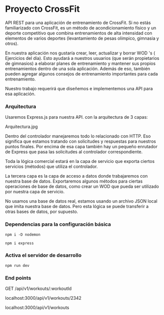 # Proyecto CrossFit
API REST para una aplicación de entrenamiento de CrossFit. Si no estás familiarizado con CrossFit, es un método de acondicionamiento físico y un deporte competitivo que combina entrenamientos de alta intensidad con elementos de varios deportes (levantamiento de pesas olímpico, gimnasia y otros).

En nuestra aplicación nos gustaría crear, leer, actualizar y borrar WOD 's ( Ejercicios del día). Esto ayudará a nuestros usuarios (que serán propietarios de gimnasios) a elaborar planes de entrenamiento y mantener sus propios entrenamientos dentro de una sola aplicación. Además de eso, también pueden agregar algunos consejos de entrenamiento importantes para cada entrenamiento.

Nuestro trabajo requerirá que diseñemos e implementemos una API para esa aplicación.

### Arquitectura
Usaremos Express.js para nuestra API. con la arquitectura de 3 capas:

Arquitectura.jpg

Dentro del controlador manejaremos todo lo relacionado con HTTP. Eso significa que estamos tratando con solicitudes y respuestas para nuestros puntos finales. Por encima de esa capa también hay un pequeño enrutador de Express que pasa las solicitudes al controlador correspondiente.

Toda la lógica comercial estará en la capa de servicio que exporta ciertos servicios (métodos) que utiliza el controlador.

La tercera capa es la capa de acceso a datos donde trabajaremos con nuestra base de datos. Exportaremos algunos métodos para ciertas operaciones de base de datos, como crear un WOD que pueda ser utilizado por nuestra capa de servicio.

No usamos una base de datos real, estamos usando un archivo JSON local que imita nuestra base de datos. Pero esta lógica se puede transferir a otras bases de datos, por supuesto.

### Dependencias para la configuración básica
```npm i -D nodemon```

```npm i express```


### Activa el servidor de desarrollo
```npm run dev```

### End points

GET /api/v1/workouts/:workoutId 

localhost:3000/api/v1/workouts/2342

localhost:3000/api/v1/workouts